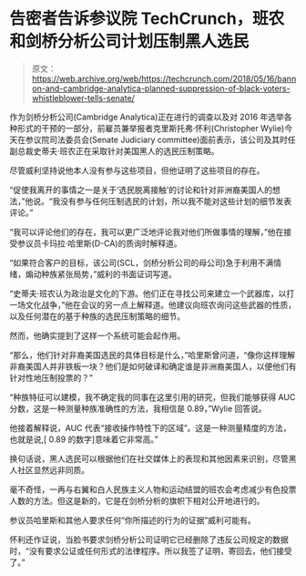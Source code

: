 # 告密者告诉参议院 TechCrunch，班农和剑桥分析公司计划压制黑人选民

> 原文：<https://web.archive.org/web/https://techcrunch.com/2018/05/16/bannon-and-cambridge-analytica-planned-suppression-of-black-voters-whistleblower-tells-senate/>

作为剑桥分析公司(Cambridge Analytica)正在进行的调查以及对 2016 年选举各种形式的干预的一部分，前雇员兼举报者克里斯托弗·怀利(Christopher Wylie)今天在参议院司法委员会(Senate Judiciary committee)面前表示，该公司及其时任副总裁史蒂夫·班农正在采取针对美国黑人的选民压制策略。

尽管威利坚持说他本人没有参与这些项目，但他证明了这些项目的存在。

“促使我离开的事情之一是关于‘选民脱离接触’的讨论和针对非洲裔美国人的想法，”他说。“我没有参与任何压制选民的计划，所以我不能对这些计划的细节发表评论。”

“我可以评论他们的存在，我可以更广泛地评论我对他们所做事情的理解，”他在接受参议员卡玛拉·哈里斯(D-CA)的质询时解释道。

“如果符合客户的目标，该公司(SCL，剑桥分析公司的母公司)急于利用不满情绪，煽动种族紧张局势，”威利的书面证词写道。

“史蒂夫·班农认为政治是文化的下游。他们正在寻找公司来建立一个武器库，以打一场文化战争，”他在会议的另一点上解释道。他建议向班农询问这些武器的性质，以及任何潜在的基于种族的选民压制策略的细节。

然而，他确实提到了这样一个系统可能会起作用。

“那么，他们针对非裔美国选民的具体目标是什么，”哈里斯曾问道，“像你这样理解非裔美国人并非铁板一块？他们是如何破译和确定谁是非洲裔美国人，以便他们有针对性地压制投票的？”

“种族特征可以建模，我不确定我的同事在这里引用的研究，但我们能够获得 AUC 分数，这是一种测量种族准确性的方法，我相信是 0.89，”Wylie 回答说。

他接着解释说，AUC 代表“接收操作特性下的区域”。这是一种测量精度的方法，也就是说,[ 0.89 的数字]意味着它非常高。”

换句话说，黑人选民可以根据他们在社交媒体上的表现和其他因素来识别，尽管黑人社区显然远非同质。

毫不奇怪，一再与右翼和白人民族主义人物和运动结盟的班农会考虑减少有色投票人数的方法。但这是新的，它是在剑桥分析的旗帜下相对公开地进行的。

参议员哈里斯和其他人要求任何“你所描述的行为的证据”威利可能有。

怀利还作证说，当脸书要求剑桥分析公司证明它已经删除了违反公司规定的数据时，“没有要求公证或任何形式的法律程序。所以我签了证明，寄回去，他们接受了。”